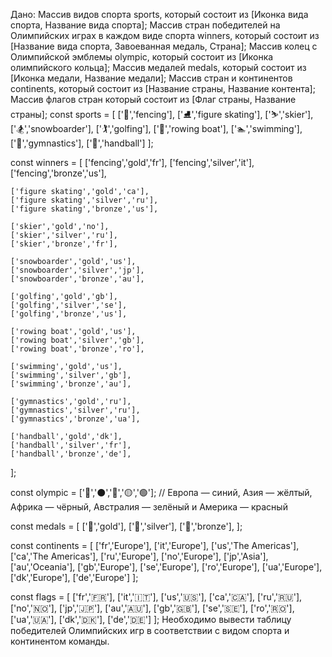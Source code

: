 Дано:
Массив видов спорта sports, который состоит из [Иконка вида спорта, Название вида спорта];
Массив стран победителей на Олимпийских играх в каждом виде спорта winners, который состоит из [Название вида спорта, Завоеванная медаль, Страна];
Массив колец с Олимпийской эмблемы olympic, который состоит из [Иконка олимпийского кольца];
Массив медалей medals, который состоит из [Иконка медали, Название медали];
Массив стран и континентов continents, который состоит из [Название страны, Название контента];
Массив флагов стран который состоит из [Флаг страны, Название страны];
const sports = [
['🤺','fencing'],
['⛸','figure skating'],
['⛷','skier'],
['🏂','snowboarder'],
['🏌','golfing'],
['🚣','rowing boat'],
['🏊','swimming'],
['🤸','gymnastics'],
['🤾','handball']
];

const winners = [
['fencing','gold','fr'],
['fencing','silver','it'],
['fencing','bronze','us'],

    ['figure skating','gold','ca'],
    ['figure skating','silver','ru'],
    ['figure skating','bronze','us'],

    ['skier','gold','no'],
    ['skier','silver','ru'],
    ['skier','bronze','fr'],

    ['snowboarder','gold','us'],
    ['snowboarder','silver','jp'],
    ['snowboarder','bronze','au'],

    ['golfing','gold','gb'],
    ['golfing','silver','se'],
    ['golfing','bronze','us'],

    ['rowing boat','gold','us'],
    ['rowing boat','silver','gb'],
    ['rowing boat','bronze','ro'],

    ['swimming','gold','us'],
    ['swimming','silver','gb'],
    ['swimming','bronze','au'],

    ['gymnastics','gold','ru'],
    ['gymnastics','silver','ru'],
    ['gymnastics','bronze','ua'],

    ['handball','gold','dk'],
    ['handball','silver','fr'],
    ['handball','bronze','de'],

];

const olympic = ['🔵','⚫','🔴','🟡','🟢'];
// Европа — синий, Азия — жёлтый, Африка — чёрный, Австралия — зелёный и Америка — красный

const medals = [
['🥇','gold'],
['🥈','silver'],
['🥉','bronze'],
];

const continents = [
['fr','Europe'],
['it','Europe'],
['us','The Americas'],
['ca','The Americas'],
['ru','Europe'],
['no','Europe'],
['jp','Asia'],
['au','Oceania'],
['gb','Europe'],
['se','Europe'],
['ro','Europe'],
['ua','Europe'],
['dk','Europe'],
['de','Europe']
];

const flags = [
['fr','🇫🇷'],
['it','🇮🇹'],
['us','🇺🇸'],
['ca','🇨🇦'],
['ru','🇷🇺'],
['no','🇳🇴'],
['jp','🇯🇵'],
['au','🇦🇺'],
['gb','🇬🇧'],
['se','🇸🇪'],
['ro','🇷🇴'],
['ua','🇺🇦'],
['dk','🇩🇰'],
['de','🇩🇪']
];
Необходимо вывести таблицу победителей Олимпийских игр в соответствии с видом спорта и континентом команды.
